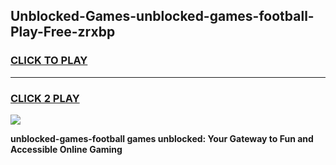 
## Unblocked-Games-unblocked-games-football-Play-Free-zrxbp
<h3>
<a href="https://premium76.site?title=unblocked-games-football&ref=23A">CLICK TO PLAY</a></h3>
<hr>

<h3>
<a href="https://premium76.site?title=unblocked-games-football&ref=23A">CLICK 2 PLAY</a>
  
</h3>

<a href="https://premium76.site?title=unblocked-games-football&ref=23A"><img src="https://clearcache.store/games.png"></a>


**unblocked-games-football games unblocked: Your Gateway to Fun and Accessible Online Gaming**
